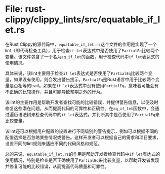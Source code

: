 # File: rust-clippy/clippy_lints/src/equatable_if_let.rs

在Rust Clippy的源代码中，`equatable_if_let.rs`这个文件的作用是实现了一个lint（即代码检查工具），用于检查`if let`表达式中是否使用了`PartialEq`比较两个变量。该文件包含了一个名为`eq_if_let`的函数，用于检查代码中`if let`表达式的使用情况。

具体来说，该lint主要用于检查`if let`表达式是否使用了`PartialEq`比较两个变量，如果没有使用，则会发出警告提示。`PartialEq`是Rust语言中用于比较两个变量是否相等的trait。如果在`if let`表达式中没有使用`PartialEq`，意味着可能会有不正确的比较操作，并且可能导致预期之外的行为。

该lint的主要作用是帮助开发者查找可能的比较错误，并提供警告信息，以便及时修复这些潜在问题，从而提高代码的可靠性和正确性。在`eq_if_let`函数中，会通过遍历语法树来检查代码中的`if let`表达式，并判断其中是否使用了`PartialEq`来比较变量。

该lint还可以根据用户配置的设置进行不同级别的警告提示，例如可以根据不同的配置选择是否忽略某些情况或警告。这样开发者可以根据自己的需求和项目要求，设置不同的lint规则来适应不同的代码风格和规范。

总的来说，`equatable_if_let.rs`的作用是帮助开发者检查代码中`if let`表达式的使用情况，特别是检查是否正确使用了`PartialEq`来比较变量，以帮助开发者发现并修复可能的比较错误，从而提高代码质量和可靠性。

